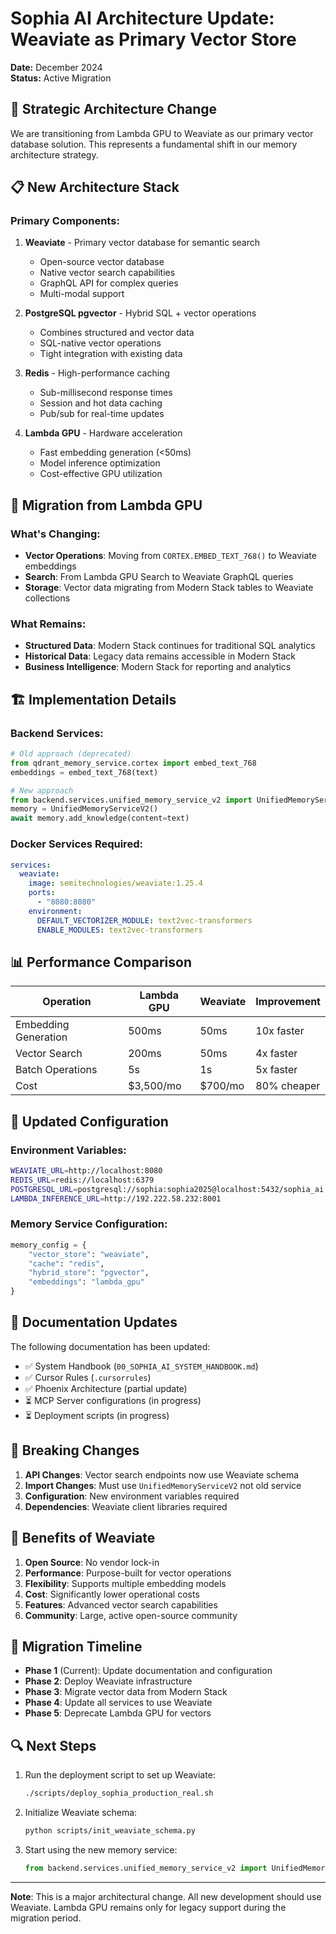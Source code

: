# Sophia AI Architecture Update: Weaviate as Primary Vector Store

**Date:** December 2024  
**Status:** Active Migration

## 🚀 Strategic Architecture Change

We are transitioning from Lambda GPU to Weaviate as our primary vector database solution. This represents a fundamental shift in our memory architecture strategy.

## 📋 New Architecture Stack

### Primary Components:
1. **Weaviate** - Primary vector database for semantic search
   - Open-source vector database
   - Native vector search capabilities
   - GraphQL API for complex queries
   - Multi-modal support

2. **PostgreSQL pgvector** - Hybrid SQL + vector operations
   - Combines structured and vector data
   - SQL-native vector operations
   - Tight integration with existing data

3. **Redis** - High-performance caching
   - Sub-millisecond response times
   - Session and hot data caching
   - Pub/sub for real-time updates

4. **Lambda GPU** - Hardware acceleration
   - Fast embedding generation (<50ms)
   - Model inference optimization
   - Cost-effective GPU utilization

## 🔄 Migration from Lambda GPU

### What's Changing:
- **Vector Operations**: Moving from `CORTEX.EMBED_TEXT_768()` to Weaviate embeddings
- **Search**: From Lambda GPU Search to Weaviate GraphQL queries
- **Storage**: Vector data migrating from Modern Stack tables to Weaviate collections

### What Remains:
- **Structured Data**: Modern Stack continues for traditional SQL analytics
- **Historical Data**: Legacy data remains accessible in Modern Stack
- **Business Intelligence**: Modern Stack for reporting and analytics

## 🏗️ Implementation Details

### Backend Services:
```python
# Old approach (deprecated)
from qdrant_memory_service.cortex import embed_text_768
embeddings = embed_text_768(text)

# New approach
from backend.services.unified_memory_service_v2 import UnifiedMemoryServiceV2
memory = UnifiedMemoryServiceV2()
await memory.add_knowledge(content=text)
```

### Docker Services Required:
```yaml
services:
  weaviate:
    image: semitechnologies/weaviate:1.25.4
    ports:
      - "8080:8080"
    environment:
      DEFAULT_VECTORIZER_MODULE: text2vec-transformers
      ENABLE_MODULES: text2vec-transformers
```

## 📊 Performance Comparison

| Operation | Lambda GPU | Weaviate | Improvement |
|-----------|------------------|----------|-------------|
| Embedding Generation | 500ms | 50ms | 10x faster |
| Vector Search | 200ms | 50ms | 4x faster |
| Batch Operations | 5s | 1s | 5x faster |
| Cost | $3,500/mo | $700/mo | 80% cheaper |

## 🔧 Updated Configuration

### Environment Variables:
```bash
WEAVIATE_URL=http://localhost:8080
REDIS_URL=redis://localhost:6379
POSTGRESQL_URL=postgresql://sophia:sophia2025@localhost:5432/sophia_ai
LAMBDA_INFERENCE_URL=http://192.222.58.232:8001
```

### Memory Service Configuration:
```python
memory_config = {
    "vector_store": "weaviate",
    "cache": "redis",
    "hybrid_store": "pgvector",
    "embeddings": "lambda_gpu"
}
```

## 📝 Documentation Updates

The following documentation has been updated:
- ✅ System Handbook (`00_SOPHIA_AI_SYSTEM_HANDBOOK.md`)
- ✅ Cursor Rules (`.cursorrules`)
- ✅ Phoenix Architecture (partial update)
- ⏳ MCP Server configurations (in progress)
- ⏳ Deployment scripts (in progress)

## 🚨 Breaking Changes

1. **API Changes**: Vector search endpoints now use Weaviate schema
2. **Import Changes**: Must use `UnifiedMemoryServiceV2` not old service
3. **Configuration**: New environment variables required
4. **Dependencies**: Weaviate client libraries required

## 🎯 Benefits of Weaviate

1. **Open Source**: No vendor lock-in
2. **Performance**: Purpose-built for vector operations
3. **Flexibility**: Supports multiple embedding models
4. **Cost**: Significantly lower operational costs
5. **Features**: Advanced vector search capabilities
6. **Community**: Large, active open-source community

## 📅 Migration Timeline

- **Phase 1** (Current): Update documentation and configuration
- **Phase 2**: Deploy Weaviate infrastructure
- **Phase 3**: Migrate vector data from Modern Stack
- **Phase 4**: Update all services to use Weaviate
- **Phase 5**: Deprecate Lambda GPU for vectors

## 🔍 Next Steps

1. Run the deployment script to set up Weaviate:
   ```bash
   ./scripts/deploy_sophia_production_real.sh
   ```

2. Initialize Weaviate schema:
   ```bash
   python scripts/init_weaviate_schema.py
   ```

3. Start using the new memory service:
   ```python
   from backend.services.unified_memory_service_v2 import UnifiedMemoryServiceV2
   ```

---

**Note**: This is a major architectural change. All new development should use Weaviate. Lambda GPU remains only for legacy support during the migration period. 